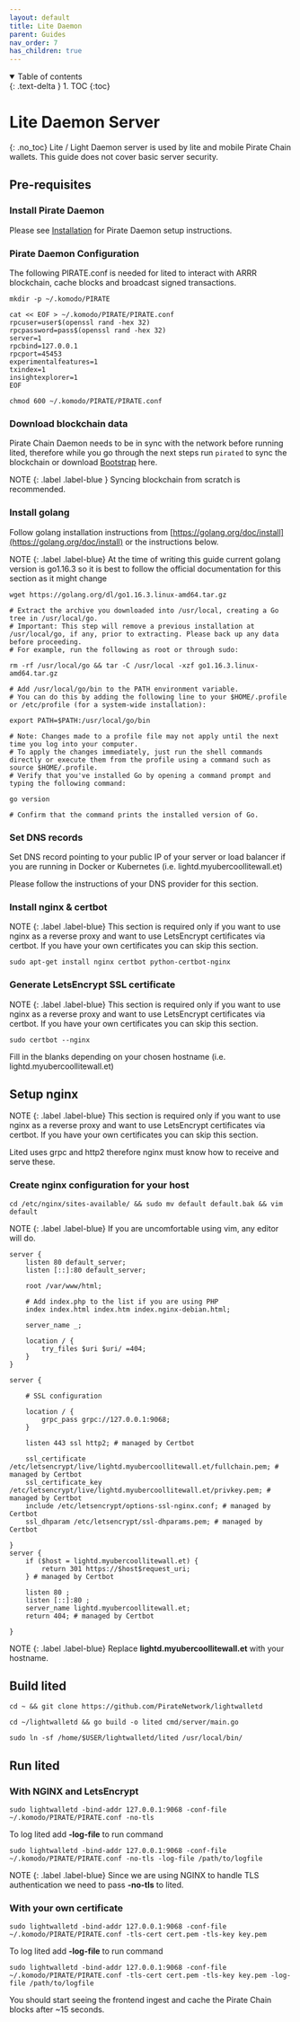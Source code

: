 ```yaml
---
layout: default
title: Lite Daemon
parent: Guides
nav_order: 7
has_children: true
---
```


<details open markdown="block">
  <summary>
    Table of contents
  </summary>
  {: .text-delta }
1. TOC
{:toc}
</details>

# Lite Daemon Server
{: .no_toc}
Lite / Light Daemon server is used by lite and mobile Pirate Chain wallets. This guide does not cover basic server security.

## Pre-requisites

### Install Pirate Daemon
Please see [Installation](../../installation) for Pirate Daemon setup instructions.

### Pirate Daemon Configuration
The following PIRATE.conf is needed for lited to interact with ARRR blockchain, cache blocks and broadcast signed transactions.

```
mkdir -p ~/.komodo/PIRATE

cat << EOF > ~/.komodo/PIRATE/PIRATE.conf
rpcuser=user$(openssl rand -hex 32)
rpcpassword=pass$(openssl rand -hex 32)
server=1
rpcbind=127.0.0.1
rpcport=45453
experimentalfeatures=1
txindex=1
insightexplorer=1
EOF

chmod 600 ~/.komodo/PIRATE/PIRATE.conf
```

### Download blockchain data
Pirate Chain Daemon needs to be in sync with the network before running lited, therefore while you go through the next steps run `pirated` to sync the blockchain or download [Bootstrap](../bootstrap) here.

NOTE
{: .label .label-blue }
Syncing blockchain from scratch is recommended.

### Install golang
Follow golang installation instructions from [https://golang.org/doc/install](https://golang.org/doc/install) or the instructions below.

NOTE
{: .label .label-blue}
At the time of writing this guide current golang version is go1.16.3 so it is best to follow the official documentation for this section as it might change

```
wget https://golang.org/dl/go1.16.3.linux-amd64.tar.gz

# Extract the archive you downloaded into /usr/local, creating a Go tree in /usr/local/go.
# Important: This step will remove a previous installation at /usr/local/go, if any, prior to extracting. Please back up any data before proceeding.
# For example, run the following as root or through sudo:

rm -rf /usr/local/go && tar -C /usr/local -xzf go1.16.3.linux-amd64.tar.gz

# Add /usr/local/go/bin to the PATH environment variable.
# You can do this by adding the following line to your $HOME/.profile or /etc/profile (for a system-wide installation):

export PATH=$PATH:/usr/local/go/bin

# Note: Changes made to a profile file may not apply until the next time you log into your computer.
# To apply the changes immediately, just run the shell commands directly or execute them from the profile using a command such as source $HOME/.profile.
# Verify that you've installed Go by opening a command prompt and typing the following command:

go version

# Confirm that the command prints the installed version of Go.
```

### Set DNS records
Set DNS record pointing to your public IP of your server or load balancer if you are running in Docker or Kubernetes (i.e. lightd.myubercoollitewall.et)

Please follow the instructions of your DNS provider for this section.

### Install nginx & certbot
NOTE
{: .label .label-blue}
This section is required only if you want to use nginx as a reverse proxy and want to use LetsEncrypt certificates via certbot.
If you have your own certificates you can skip this section.

```
sudo apt-get install nginx certbot python-certbot-nginx
```

### Generate LetsEncrypt SSL certificate
NOTE
{: .label .label-blue}
This section is required only if you want to use nginx as a reverse proxy and want to use LetsEncrypt certificates via certbot.
If you have your own certificates you can skip this section.

```
sudo certbot --nginx
```
Fill in the blanks depending on your chosen hostname (i.e. lightd.myubercoollitewall.et)

## Setup nginx
NOTE
{: .label .label-blue}
This section is required only if you want to use nginx as a reverse proxy and want to use LetsEncrypt certificates via certbot.
If you have your own certificates you can skip this section.

Lited uses grpc and http2 therefore nginx must know how to receive and serve these.

### Create nginx configuration for your host
```
cd /etc/nginx/sites-available/ && sudo mv default default.bak && vim default
```
NOTE
{: .label .label-blue}
If you are uncomfortable using vim, any editor will do.

```
server {
	listen 80 default_server;
	listen [::]:80 default_server;

	root /var/www/html;

	# Add index.php to the list if you are using PHP
	index index.html index.htm index.nginx-debian.html;

	server_name _;

	location / {
		try_files $uri $uri/ =404;
	}
}

server {

	# SSL configuration

	location / {
		grpc_pass grpc://127.0.0.1:9068;
	}

    listen 443 ssl http2; # managed by Certbot

    ssl_certificate /etc/letsencrypt/live/lightd.myubercoollitewall.et/fullchain.pem; # managed by Certbot
    ssl_certificate_key /etc/letsencrypt/live/lightd.myubercoollitewall.et/privkey.pem; # managed by Certbot
    include /etc/letsencrypt/options-ssl-nginx.conf; # managed by Certbot
    ssl_dhparam /etc/letsencrypt/ssl-dhparams.pem; # managed by Certbot

}
server {
    if ($host = lightd.myubercoollitewall.et) {
        return 301 https://$host$request_uri;
    } # managed by Certbot

	listen 80 ;
	listen [::]:80 ;
    server_name lightd.myubercoollitewall.et;
    return 404; # managed by Certbot

}
```
NOTE
{: .label .label-blue}
Replace **lightd.myubercoollitewall.et** with your hostname.

## Build lited
```
cd ~ && git clone https://github.com/PirateNetwork/lightwalletd
```
```
cd ~/lightwalletd && go build -o lited cmd/server/main.go

sudo ln -sf /home/$USER/lightwalletd/lited /usr/local/bin/
```

## Run lited

### With NGINX and LetsEncrypt
```
sudo lightwalletd -bind-addr 127.0.0.1:9068 -conf-file ~/.komodo/PIRATE/PIRATE.conf -no-tls
```

To log lited add **-log-file** to run command 
```
sudo lightwalletd -bind-addr 127.0.0.1:9068 -conf-file ~/.komodo/PIRATE/PIRATE.conf -no-tls -log-file /path/to/logfile
```
NOTE
{: .label .label-blue}
Since we are using NGINX to handle TLS authentication we need to pass **-no-tls** to lited. 

### With your own certificate
```
sudo lightwalletd -bind-addr 127.0.0.1:9068 -conf-file ~/.komodo/PIRATE/PIRATE.conf -tls-cert cert.pem -tls-key key.pem
```

To log lited add **-log-file** to run command 
```
sudo lightwalletd -bind-addr 127.0.0.1:9068 -conf-file ~/.komodo/PIRATE/PIRATE.conf -tls-cert cert.pem -tls-key key.pem -log-file /path/to/logfile
```

You should start seeing the frontend ingest and cache the Pirate Chain blocks after ~15 seconds.
